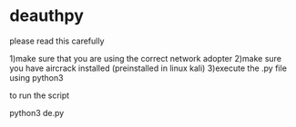 # deauthpy
please read this carefully


1)make sure that you are using the correct network adopter
2)make sure you have aircrack installed (preinstalled in linux kali)
3)execute the .py file using python3

to run the script

python3 de.py





